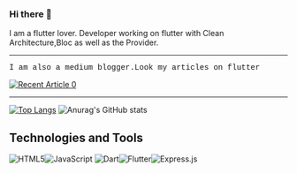 ### Hi there 👋

I am a flutter lover. Developer working on flutter with Clean Architecture,Bloc as well as the Provider.

------------------------------------------------------------------------------------------------------------------------------------------------------------------

<p style = "font-family:courier,arial,helvetica;">
I am also a medium blogger.Look my articles on flutter</p>

<a target="_blank" href="https://github-readme-medium-recent-article.vercel.app/medium/@sahasuthpala/0?theme=dark"><img src="https://github-readme-medium-recent-article.vercel.app/medium/@sahasuthpala/0?theme=dark" alt="Recent Article 0"> 

------------------------------------------------------------------------------------------------------------------------------------------------------------------

[![Top Langs](https://github-readme-stats.vercel.app/api/top-langs/?username=Dineth95&theme=dark)](https://github.com/Dineth95/github-readme-stats/?&theme=dark)  ![Anurag's GitHub stats](https://github-readme-stats.vercel.app/api?username=Dineth95&theme=dark&show_icons=true)

<h2>Technologies and Tools</h2>

<img alt="HTML5" src="https://img.shields.io/badge/html5-%23E34F26.svg?&style=for-the-badge&logo=html5&logoColor=white"/><img alt="JavaScript" src="https://img.shields.io/badge/javascript-%23323330.svg?&style=for-the-badge&logo=javascript&logoColor=%23F7DF1E"/>	<img alt="Dart" src="https://img.shields.io/badge/dart-%230175C2.svg?&style=for-the-badge&logo=dart&logoColor=white"/><img alt="Flutter" src="https://img.shields.io/badge/Flutter-%2302569B.svg?&style=for-the-badge&logo=Flutter&logoColor=white"/><img alt="Express.js" src="https://img.shields.io/badge/express.js-%23404d59.svg?&style=for-the-badge"/>



